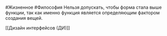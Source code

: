 #Жизненное #Философия 
Нельзя допускать, чтобы форма стала выше функции, так как именно функция является определяющим фактором создания вещей.

[[Дизайн интерфейсов (ДИ)]]